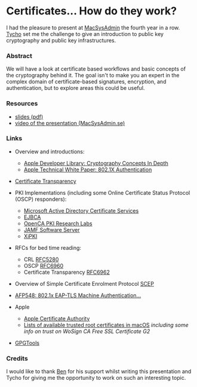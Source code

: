# Certificates... How do they work?

I had the pleasure to present at [MacSysAdmin](http://macsysadmin.se/2016/Home.html) the fourth year in a row. [Tycho](https://twitter.com/tychosjogren) set me the challenge to give an introduction to public key cryptography and public key infrastructures.

### Abstract

We will have a look at certificate based workflows and basic concepts of the cryptography behind it. The goal isn't to make you an expert in the complex domain of certificate-based signatures, encryption, and authentication, but to explore areas this could be useful. 

### Resources

 * [slides (pdf)](https://github.com/mjung/publications/raw/master/2016-10-06_MacSysadmin_Certificates/2016-10-06_MacSysAdmin_Certificates-Marko_Jung.pdf)
 * [video of the presentation (MacSysAdmin.se)](http://docs.macsysadmin.se/2016/video/Day3Session4.mp4)

### Links

 * Overview and introductions:
    * [Apple Developer Library: Cryptography Concepts In Depth](https://developer.apple.com/library/content/documentation/Security/Conceptual/cryptoservices/CryptographyConcepts/CryptographyConcepts.html)
   * [Apple Technical White Paper: 802.1X Authentication](http://training.apple.com/pdf/WP_8021X_Authentication.pdf)
 * [Certificate Transparency](https://www.certificate-transparency.org/)
 
 * PKI Implementations (including some Online Certificate Status Protocol (OSCP) responders):
    * [Microsoft Active Directory Certificate Services](https://technet.microsoft.com/en-us/windowsserver/dd448615.aspx)
    * [EJBCA](https://www.ejbca.org/)
    * [OpenCA PKI Research Labs](https://www.openca.org/)
    * [JAMF Software Server](https://www.jamfsoftware.com/)
    * [XiPKI](https://github.com/xipki/xipki)
 * RFCs for bed time reading:
    * CRL [RFC5280](https://tools.ietf.org/html/rfc5280)
    * OSCP [RFC6960](https://tools.ietf.org/html/rfc6960)
    * Certificate Transparency [RFC6962](https://tools.ietf.org/html/rfc6962)
 * Overview of Simple Certificate Enrolment Protocol [SCEP](www.ietf.org/proceedings/69/slides/pkix-3.pdf)
 * [AFP548: 802.1x EAP-TLS Machine Authentication...](https://www.afp548.com/2012/11/20/802-1x-eaptls-machine-auth-mtlion-adcerts/)
 * Apple
    * [Apple Certificate Authority](https://www.apple.com/certificateauthority/) 
    * [Lists of available trusted root certificates in macOS](https://support.apple.com/en-us/HT202858) *including some info on trust on WoSign CA Free SSL Certificate G2*
 * [GPGTools](https://gpgtools.org/)

### Credits

I would like to thank [Ben](https://github.com/fuzzylogiq/) for his support whilst writing this presentation and Tycho for giving me the opportunity to work on such an interesting topic. 
